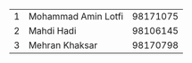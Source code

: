 <table>
  <tr>
    <td>1</td>
    <td>Mohammad Amin Lotfi</td>
    <td>98171075</td>
  </tr>
  <tr>
    <td>2</td>
    <td>Mahdi Hadi</td>
    <td>98106145</td>
  </tr>
    <tr>
    <td>3</td>
    <td>Mehran Khaksar</td>
    <td>98170798</td>
  </tr>
</table>
